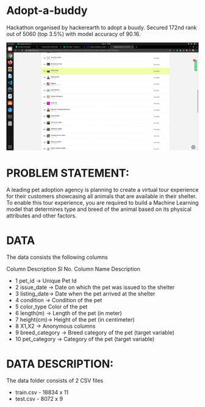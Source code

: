 # Adopt-a-buddy

Hackathon organised by hackerearth to adopt a buudy. Secured 172nd rank out of 5060 (top 3.5%) with model accuracy of 90.16.

![](https://github.com/Nishantraj140/HackerEarth-Adopt-A-Buddy/blob/master/Screenshot%20from%202020-08-31%2020-08-30.png)

# PROBLEM STATEMENT:

A leading pet adoption agency is planning to create a virtual tour experience for their customers showcasing all animals that are available in their shelter. To enable this tour experience, you are required to build a Machine Learning model that determines type and breed of the animal based on its physical attributes and other factors.
# DATA

The data consists the following columns

Column Description
Sl No.	Column Name	Description
- 1	pet_id ->	Unique Pet Id
- 2	issue_date -> Date on which the pet was issued to the shelter
- 3 listing_date-> Date when the pet arrived at the shelter
- 4	condition -> Condition of the pet
- 5	color_type	Color of the pet
- 6	length(m) ->	Length of the pet (in meter)
- 7	height(cm)->	Height of the pet (in centimeter)
- 8	X1,X2 ->	Anonymous columns
- 9	breed_category ->	Breed category of the pet (target variable)
- 10	pet_category ->	Category of the pet (target variable)

# DATA DESCRIPTION:
The data folder consists of 2 CSV files

- train.csv - 18834 x 11
- test.csv - 8072 x 9

